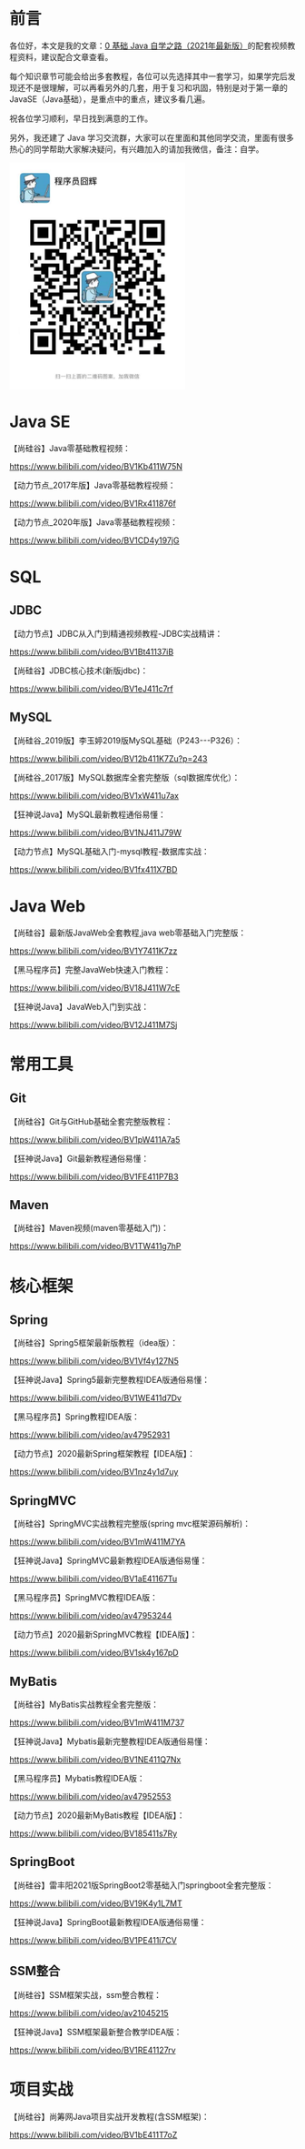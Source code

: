 # 前言
各位好，本文是我的文章：[0 基础 Java 自学之路（2021年最新版）](https://mp.weixin.qq.com/s/FVsyRAknlJf8cd2ixHMi4g)的配套视频教程资料，建议配合文章查看。

每个知识章节可能会给出多套教程，各位可以先选择其中一套学习，如果学完后发现还不是很理解，可以再看另外的几套，用于复习和巩固，特别是对于第一章的 JavaSE（Java基础），是重点中的重点，建议多看几遍。

祝各位学习顺利，早日找到满意的工作。

另外，我还建了 Java 学习交流群，大家可以在里面和其他同学交流，里面有很多热心的同学帮助大家解决疑问，有兴趣加入的请加我微信，备注：自学。

 <img src="../pic/wechat.jpg" width = "310" height = "400" alt="程序员囧辉" align=center />

 # Java SE
【尚硅谷】Java零基础教程视频：

https://www.bilibili.com/video/BV1Kb411W75N

【动力节点_2017年版】Java零基础教程视频：

https://www.bilibili.com/video/BV1Rx411876f

【动力节点_2020年版】Java零基础教程视频：

https://www.bilibili.com/video/BV1CD4y197jG


# SQL
## JDBC

【动力节点】JDBC从入门到精通视频教程-JDBC实战精讲：

https://www.bilibili.com/video/BV1Bt41137iB

【尚硅谷】JDBC核心技术(新版jdbc)：

https://www.bilibili.com/video/BV1eJ411c7rf


## MySQL

【尚硅谷_2019版】李玉婷2019版MySQL基础（P243---P326）：

https://www.bilibili.com/video/BV12b411K7Zu?p=243

【尚硅谷_2017版】MySQL数据库全套完整版（sql数据库优化）：

https://www.bilibili.com/video/BV1xW411u7ax

【狂神说Java】MySQL最新教程通俗易懂：

https://www.bilibili.com/video/BV1NJ411J79W

【动力节点】MySQL基础入门-mysql教程-数据库实战：

https://www.bilibili.com/video/BV1fx411X7BD


# Java Web
【尚硅谷】最新版JavaWeb全套教程,java web零基础入门完整版：

https://www.bilibili.com/video/BV1Y7411K7zz

【黑马程序员】完整JavaWeb快速入门教程：

https://www.bilibili.com/video/BV18J411W7cE

【狂神说Java】JavaWeb入门到实战：

https://www.bilibili.com/video/BV12J411M7Sj


# 常用工具
## Git

【尚硅谷】Git与GitHub基础全套完整版教程：

https://www.bilibili.com/video/BV1pW411A7a5

【狂神说Java】Git最新教程通俗易懂：

https://www.bilibili.com/video/BV1FE411P7B3


## Maven

【尚硅谷】Maven视频(maven零基础入门)：

https://www.bilibili.com/video/BV1TW411g7hP


# 核心框架
## Spring

【尚硅谷】Spring5框架最新版教程（idea版）：

https://www.bilibili.com/video/BV1Vf4y127N5

【狂神说Java】Spring5最新完整教程IDEA版通俗易懂：

https://www.bilibili.com/video/BV1WE411d7Dv

【黑马程序员】Spring教程IDEA版：

https://www.bilibili.com/video/av47952931

【动力节点】2020最新Spring框架教程【IDEA版】：

https://www.bilibili.com/video/BV1nz4y1d7uy


## SpringMVC

【尚硅谷】SpringMVC实战教程完整版(spring mvc框架源码解析)：

https://www.bilibili.com/video/BV1mW411M7YA

【狂神说Java】SpringMVC最新教程IDEA版通俗易懂：

https://www.bilibili.com/video/BV1aE41167Tu

【黑马程序员】SpringMVC教程IDEA版：

https://www.bilibili.com/video/av47953244

【动力节点】2020最新SpringMVC教程【IDEA版】：

https://www.bilibili.com/video/BV1sk4y167pD


## MyBatis

【尚硅谷】MyBatis实战教程全套完整版：

https://www.bilibili.com/video/BV1mW411M737

【狂神说Java】Mybatis最新完整教程IDEA版通俗易懂：

https://www.bilibili.com/video/BV1NE411Q7Nx

【黑马程序员】Mybatis教程IDEA版：

https://www.bilibili.com/video/av47952553

【动力节点】2020最新MyBatis教程【IDEA版】：

https://www.bilibili.com/video/BV185411s7Ry


## SpringBoot

【尚硅谷】雷丰阳2021版SpringBoot2零基础入门springboot全套完整版：

https://www.bilibili.com/video/BV19K4y1L7MT

【狂神说Java】SpringBoot最新教程IDEA版通俗易懂：

https://www.bilibili.com/video/BV1PE411i7CV


## SSM整合

【尚硅谷】SSM框架实战，ssm整合教程：

https://www.bilibili.com/video/av21045215

【狂神说Java】SSM框架最新整合教学IDEA版：

https://www.bilibili.com/video/BV1RE41127rv


# 项目实战
【尚硅谷】尚筹网Java项目实战开发教程(含SSM框架)：

https://www.bilibili.com/video/BV1bE411T7oZ